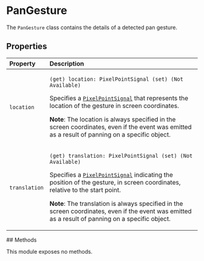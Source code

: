 # PanGesture

The `PanGesture` class contains the details of a detected pan gesture.

## Properties

<table>
  <thead>
    <tr>
      <th style="text-align:left">Property</th>
      <th style="text-align:left">Description</th>
    </tr>
  </thead>
  <tbody>
    <tr>
      <td style="text-align:left"><code>location</code>
      </td>
      <td style="text-align:left">
        <p><code>(get) location: PixelPointSignal (set) (Not Available)</code>
        </p>
        <p>Specifies a <a href="https://sparkar.facebook.com/docs/camera-effects/reference/reactive_module/pixelpointsignal_class"><code>PixelPointSignal</code></a> that
          represents the location of the gesture in screen coordinates.</p>
        <p><b>Note</b>: The location is always specified in the screen coordinates,
          even if the event was emitted as a result of panning on a specific object.</p>
      </td>
    </tr>
    <tr>
      <td style="text-align:left"><code>translation</code>
      </td>
      <td style="text-align:left">
        <p><code>(get) translation: PixelPointSignal (set) (Not Available)</code>
        </p>
        <p>Specifies a <a href="https://sparkar.facebook.com/docs/camera-effects/reference/reactive_module/pixelpointsignal_class"><code>PixelPointSignal</code></a> indicating
          the position of the gesture, in screen coordinates, relative to the start
          point.</p>
        <p><b>Note</b>: The translation is always specified in the screen coordinates,
          even if the event was emitted as a result of panning on a specific object.</p>
      </td>
    </tr>
  </tbody>
</table>## Methods

This module exposes no methods.

